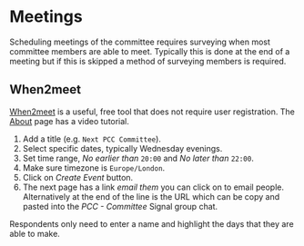 # Meetings

Scheduling meetings of the committee requires surveying when most committee members are able to meet. Typically this is
done at the end of a meeting but if this is skipped a method of surveying members is required.

## When2meet

[When2meet][when2meet] is a useful, free tool that does not require user registration. The [About][about_tutorial] page
has a video tutorial.

1. Add a title (e.g. `Next PCC Committee`).
2. Select specific dates, typically Wednesday evenings.
3. Set time range, _No earlier than_ `20:00` and _No later than_ `22:00`.
4. Make sure timezone is `Europe/London`.
5. Click on _Create Event_ button.
6. The next page has a link _email them_ you can click on to email people. Alternatively at the end of the line is the
   URL which can be copy and pasted into the _PCC - Committee_ Signal group chat.

Respondents only need to enter a name and highlight the days that they are able to make.

[when2meet]: https://www.when2meet.com
[about_tutorial]: https://www.when2meet.com/?About
